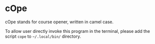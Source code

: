 # cOpe

cOpe stands for course opener, written in camel case.

To allow user directly invoke this program in the terminal, please add the script `cope` to `~/.local/bin/` directory.